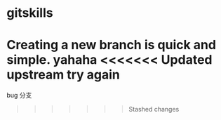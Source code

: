 # gitskills
Creating a new branch is quick and simple.
yahaha
<<<<<<< Updated upstream
try again
=======
bug 分支
>>>>>>> Stashed changes
